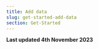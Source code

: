 ```yaml
---
title: Add data
slug: get-started-add-data
section: Get-Started
---
```


**Last updated 4th November 2023**


